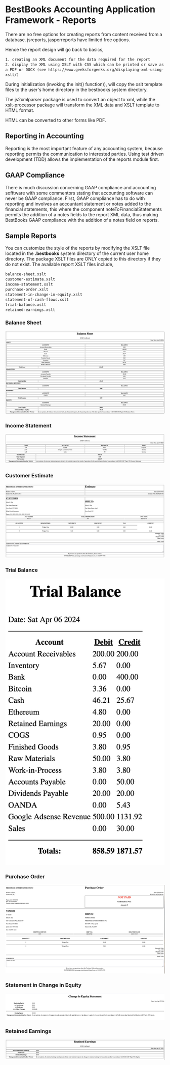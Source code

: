 # BestBooks Accounting Application Framework - Reports

There are no free options for creating reports from content received from a database. jsreports, jasperreports have limited free options.

Hence the report design will go back to basics,

    1. creating an XML document for the data required for the report
    2. display the XML using XSLT with CSS which can be printed or save as a PDF or DOCX (see https://www.geeksforgeeks.org/displaying-xml-using-xslt/)

During initialization (invoking the init() function)), will copy the xslt template files to the user's home directory in the bestbooks system directory.

The js2xmlparser package is used to convert an object to xml, while the xslt-processor package will transform the XML data and XSLT template to HTML format.

HTML can be converted to other forms like PDF.

## Reporting in Accounting

Reporting is the most important feature of any accounting system, because reporting permits the communication to interested parties. Using test driven development (TDD) allows the implementation of the reports module first.

## GAAP Compliance

There is much discussion concerning GAAP compliance and accounting sofftware with some commentors stating that accounting software can never be GAAP compliance. First, GAAP compliance has to do with reporting and involves an accountant statement or notes added to the financial statements, this where the component noteToFinancialStatements permits the addition of a notes fields to the report XML data, thus making BestBooks GAAP compliance with the addition of a notes field on reports.

## Sample Reports

You can customize the style of the reports by modifying the XSLT file located in the **.bestbooks** system directory of the current user home directory. The package XSLT files are ONLY copied to this directory if they do not exist. The available report XSLT files include,

```
balance-sheet.xslt
customer-estimate.xslt
income-statement.xslt
purchase-order.xslt
statement-in-change-in-equity.xslt
statement-of-cash-flows.xslt
trial-balance.xslt
retained-earnings.xslt
```

### Balance Sheet

![1712592400396](https://github.com/pingleware/bestbooks-reports/blob/master/image/README/1712592400396.png)

### Income Statement

![1712586856327](https://github.com/pingleware/bestbooks-reports/blob/master/image/README/1712586856327.png)

### Customer Estimate

![1712500090802](https://github.com/pingleware/bestbooks-reports/blob/master/image/README/1712500090802.png)

### Trial Balance

![1712501317103](https://github.com/pingleware/bestbooks-reports/blob/master/image/README/1712501317103.png)

### Purchase Order

![1712501796886](https://github.com/pingleware/bestbooks-reports/blob/master/image/README/1712501796886.png)

### Statement in Change in Equity

![1712503491502](https://github.com/pingleware/bestbooks-reports/blob/master/image/README/1712503491502.png)

### Retained Earnings

![1712504010713](https://github.com/pingleware/bestbooks-reports/blob/master/image/README/1712504010713.png)
